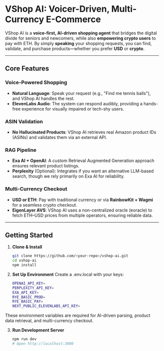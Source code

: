 # VShop AI: Voicer-Driven, Multi-Currency E-Commerce

VShop AI is a **voice-first, AI-driven shopping agent** that bridges the digital
divide for seniors and newcomers, while also **empowering crypto users** to pay
with ETH. By simply **speaking** your shopping requests, you can find, validate,
and purchase products—whether you prefer **USD** or **crypto**.

---

## Core Features

### Voice-Powered Shopping

- **Natural Language**: Speak your request (e.g., "Find me tennis balls"), and
  VShop AI handles the rest.
- **ElevenLabs Audio**: The system can respond audibly, providing a hands-free
  experience for visually impaired or tech-shy users.

### ASIN Validation

- **No Hallucinated Products**: VShop AI retrieves real Amazon product IDs
  (ASINs) and validates them via an external API.

### RAG Pipeline

- **Exa AI + OpenAI**: A custom Retrieval Augmented Generation approach ensures
  relevant product listings.
- **Perplexity** (Optional): Integrates if you want an alternative LLM-based
  search, though we rely primarily on Exa AI for reliability.

### Multi-Currency Checkout

- **USD or ETH**: Pay with traditional currency or via **RainbowKit + Wagmi**
  for a seamless crypto checkout.
- **EigenLayer AVS**: VShop AI uses a non-centralized oracle (eoracle) to fetch
  ETH–USD prices from multiple operators, ensuring reliable data.

---

## Getting Started

1. **Clone & Install**
   ```bash
   git clone https://github.com/<your-repo>/vshop-ai.git
   cd vshop-ai
   npm install
   ```

2. **Set Up Environment** Create a .env.local with your keys:

   ```bash
   OPENAI_API_KEY=
   PERPLEXITY_API_KEY=
   EXA_API_KEY=
   RYE_BASIC_PROD=
   RYE_BASIC_PAY=
   NEXT_PUBLIC_ELEVENLABS_API_KEY=
   ```

These environment variables are required for AI-driven parsing, product data
retrieval, and multi-currency checkout.

3. **Run Development Server**

   ```bash
   npm run dev
   # Open http://localhost:3000
   ```
